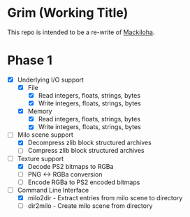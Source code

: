 # Grim (Working Title)
This repo is intended to be a re-write of [Mackiloha](https://github.com/PikminGuts92/Mackiloha).

# Phase 1
- [x] Underlying I/O support
  - [x] File
    - [x] Read integers, floats, strings, bytes
    - [x] Write integers, floats, strings, bytes
  - [x] Memory
    - [x] Read integers, floats, strings, bytes
    - [x] Write integers, floats, strings, bytes
- [ ] Milo scene support
  - [x] Decompress zlib block structured archives
  - [ ] Compress zlib block structured archives
- [ ] Texture support
  - [x] Decode PS2 bitmaps to RGBa
  - [ ] PNG <-> RGBa conversion
  - [ ] Encode RGBa to PS2 encoded bitmaps
- [ ] Command Line Interface
  - [x] milo2dir - Extract entries from milo scene to directory
  - [ ] dir2milo - Create milo scene from directory
